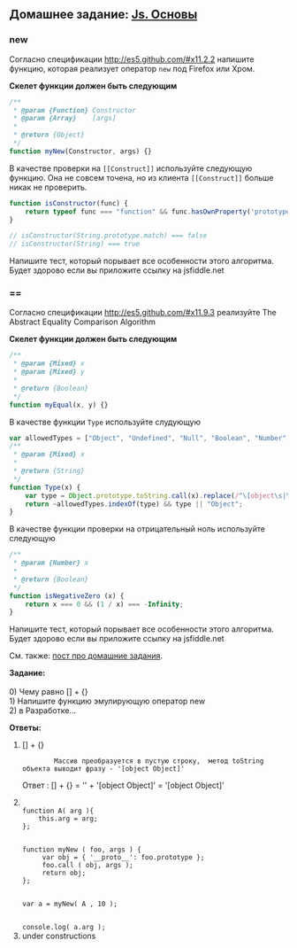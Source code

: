 ## Домашнее задание: [Js. Основы](https://github.com/yandex-shri/lectures/blob/master/16-js-basics.md)

### new

Согласно спецификации http://es5.github.com/#x11.2.2 напишите функцию, которая реализует оператор `new` под Firefox или Хром.

**Скелет функции должен быть следующим**

```javascript
/**
 * @param {Function} Constructor
 * @param {Array}    [args]
 *
 * @return {Object}
 */
function myNew(Constructor, args) {}
```

В качестве проверки на `[[Construct]]` используйте следующую функцию. Она не совсем точена, но из клиента `[[Construct]]`
больше никак не проверить.
```javascript
function isConstructor(func) {
    return typeof func === "function" && func.hasOwnProperty('prototype');
}

// isConstructor(String.prototype.match) === false
// isConstructor(String) === true
```

Напишите тест, который порывает все особенности этого алгоритма. Будет здорово если вы приложите ссылку на jsfiddle.net

### ==

Согласно спецификации http://es5.github.com/#x11.9.3 реализуйте The Abstract Equality Comparison Algorithm

**Скелет функции должен быть следующим**

```javascript
/**
 * @param {Mixed} x
 * @param {Mixed} y
 *
 * @return {Boolean}
 */
function myEqual(x, y) {}
```

В качестве функции `Type` используйте слудующую


```javascript
var allowedTypes = ["Object", "Undefined", "Null", "Boolean", "Number", "String"];
/**
 * @param {Mixed} x
 *
 * @return {String}
 */
function Type(x) {
    var type = Object.prototype.toString.call(x).replace(/^\[object\s|\]$/g, '');
    return ~allowedTypes.indexOf(type) && type || "Object";
}
```

В качестве функции проверки на отрицательный ноль используйте следующую


```javascript
/**
 * @param {Number} x
 *
 * @return {Boolean}
 */
function isNegativeZero (x) {
    return x === 0 && (1 / x) === -Infinity;
}
```

Напишите тест, который порывает все особенности этого алгоритма. Будет здорово если вы приложите ссылку на jsfiddle.net


См. также: [пост про домашние задания](http://clubs.ya.ru/4611686018427468886/replies.xml?item_no=450).


<b>Задание:</b>
<br/>		
		0) Чему равно [] + {}
<br/>
		1) Напишите функцию эмулирующую оператор new 
<br/>
		2) в Разработке...
<br/>

<b>Ответы:</b>
<ol>
<li> [] + {} 

			Mассив преобразуется в пустую строку,  метод toString объекта выводит фразу - '[object Object]'
<p>
			Ответ : [] + {} = '' + '[object Object]' = '[object Object]'
</p>
</li>
		
<li> 
<code>
function A( arg ){  
	this.arg = arg;
};
<br/>
function myNew ( foo, args ) {
	 var obj = { '__proto__': foo.prototype };
	 foo.call ( obj, args );
	 return obj;
};
<br/>
var a = myNew( A , 10 );
<br/>
console.log( a.arg );
</code>
</li>
	<li>
under constructions
	</li>
</ol>
